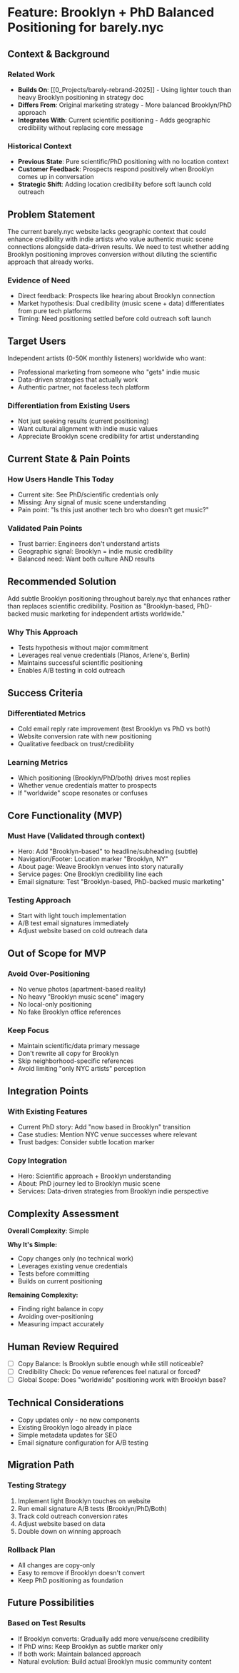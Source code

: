 # Feature: Brooklyn + PhD Balanced Positioning for barely.nyc

## Context & Background

### Related Work
- **Builds On**: [[0_Projects/barely-rebrand-2025]] - Using lighter touch than heavy Brooklyn positioning in strategy doc
- **Differs From**: Original marketing strategy - More balanced Brooklyn/PhD approach
- **Integrates With**: Current scientific positioning - Adds geographic credibility without replacing core message

### Historical Context
- **Previous State**: Pure scientific/PhD positioning with no location context
- **Customer Feedback**: Prospects respond positively when Brooklyn comes up in conversation
- **Strategic Shift**: Adding location credibility before soft launch cold outreach

## Problem Statement

The current barely.nyc website lacks geographic context that could enhance credibility with indie artists who value authentic music scene connections alongside data-driven results. We need to test whether adding Brooklyn positioning improves conversion without diluting the scientific approach that already works.

### Evidence of Need
- Direct feedback: Prospects like hearing about Brooklyn connection
- Market hypothesis: Dual credibility (music scene + data) differentiates from pure tech platforms
- Timing: Need positioning settled before cold outreach soft launch

## Target Users

Independent artists (0-50K monthly listeners) worldwide who want:
- Professional marketing from someone who "gets" indie music
- Data-driven strategies that actually work
- Authentic partner, not faceless tech platform

### Differentiation from Existing Users
- Not just seeking results (current positioning)
- Want cultural alignment with indie music values
- Appreciate Brooklyn scene credibility for artist understanding

## Current State & Pain Points

### How Users Handle This Today
- Current site: See PhD/scientific credentials only
- Missing: Any signal of music scene understanding
- Pain point: "Is this just another tech bro who doesn't get music?"

### Validated Pain Points
- Trust barrier: Engineers don't understand artists
- Geographic signal: Brooklyn = indie music credibility
- Balanced need: Want both culture AND results

## Recommended Solution

Add subtle Brooklyn positioning throughout barely.nyc that enhances rather than replaces scientific credibility. Position as "Brooklyn-based, PhD-backed music marketing for independent artists worldwide."

### Why This Approach
- Tests hypothesis without major commitment
- Leverages real venue credentials (Pianos, Arlene's, Berlin)
- Maintains successful scientific positioning
- Enables A/B testing in cold outreach

## Success Criteria

### Differentiated Metrics
- Cold email reply rate improvement (test Brooklyn vs PhD vs both)
- Website conversion rate with new positioning
- Qualitative feedback on trust/credibility

### Learning Metrics
- Which positioning (Brooklyn/PhD/both) drives most replies
- Whether venue credentials matter to prospects
- If "worldwide" scope resonates or confuses

## Core Functionality (MVP)

### Must Have (Validated through context)
- Hero: Add "Brooklyn-based" to headline/subheading (subtle)
- Navigation/Footer: Location marker "Brooklyn, NY"
- About page: Weave Brooklyn venues into story naturally
- Service pages: One Brooklyn credibility line each
- Email signature: Test "Brooklyn-based, PhD-backed music marketing"

### Testing Approach
- Start with light touch implementation
- A/B test email signatures immediately
- Adjust website based on cold outreach data

## Out of Scope for MVP

### Avoid Over-Positioning
- No venue photos (apartment-based reality)
- No heavy "Brooklyn music scene" imagery
- No local-only positioning
- No fake Brooklyn office references

### Keep Focus
- Maintain scientific/data primary message
- Don't rewrite all copy for Brooklyn
- Skip neighborhood-specific references
- Avoid limiting "only NYC artists" perception

## Integration Points

### With Existing Features
- Current PhD story: Add "now based in Brooklyn" transition
- Case studies: Mention NYC venue successes where relevant
- Trust badges: Consider subtle location marker

### Copy Integration
- Hero: Scientific approach + Brooklyn understanding
- About: PhD journey led to Brooklyn music scene
- Services: Data-driven strategies from Brooklyn indie perspective

## Complexity Assessment

**Overall Complexity**: Simple

**Why It's Simple:**
- Copy changes only (no technical work)
- Leverages existing venue credentials
- Tests before committing
- Builds on current positioning

**Remaining Complexity:**
- Finding right balance in copy
- Avoiding over-positioning
- Measuring impact accurately

## Human Review Required

- [ ] Copy Balance: Is Brooklyn subtle enough while still noticeable?
- [ ] Credibility Check: Do venue references feel natural or forced?
- [ ] Global Scope: Does "worldwide" positioning work with Brooklyn base?

## Technical Considerations

- Copy updates only - no new components
- Existing Brooklyn logo already in place
- Simple metadata updates for SEO
- Email signature configuration for A/B testing

## Migration Path

### Testing Strategy
1. Implement light Brooklyn touches on website
2. Run email signature A/B tests (Brooklyn/PhD/Both)
3. Track cold outreach conversion rates
4. Adjust website based on data
5. Double down on winning approach

### Rollback Plan
- All changes are copy-only
- Easy to remove if Brooklyn doesn't convert
- Keep PhD positioning as foundation

## Future Possibilities

### Based on Test Results
- If Brooklyn converts: Gradually add more venue/scene credibility
- If PhD wins: Keep Brooklyn as subtle marker only
- If both work: Maintain balanced approach
- Natural evolution: Build actual Brooklyn music community content